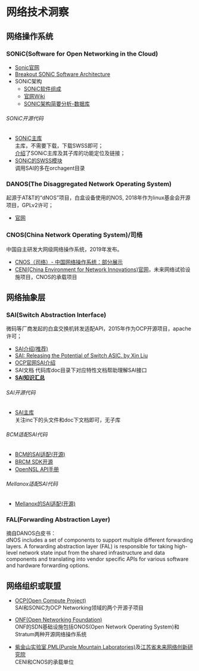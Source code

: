 # 网络技术洞察

## 网络操作系统

### SONiC(Software for Open Networking in the Cloud)
- [Sonic官网](https://azure.github.io/SONiC/)
- [Breakout SONiC Software Architecture](https://www.youtube.com/watch?v=wU-j68wYB0Q)
- SONiC架构  
  - [SONiC软件组成](sonic.md)
  - [官网Wiki](https://github.com/Azure/SONiC/wiki/Architecture)
  - [SONIC架构简要分析-数据库](https://blog.csdn.net/armlinuxww/article/details/97236788)

###### SONiC开源代码
- [SONiC主库](https://github.com/Azure/sonic-buildimage)   
主库，不需要下载，下载SWSS即可；   
[介绍](https://github.com/Azure/SONiC/blob/master/sourcecode.md)了SONiC主库及其子库的功能定位及链接；
- [SONiC的SWSS模块](https://github.com/Azure/sonic-swss)  
调用SAI的多在orchagent目录

### DANOS(The Disaggregated Network Operating System) 
起源于AT&T的“dNOS”项目，白盒设备使用的NOS, 2018年作为linux基金会开源项目，GPLv2许可；
- [官网](https://www.danosproject.org/)

### CNOS(China Network Operating System)/司络
中国自主研发大网级网络操作系统，2019年发布。  
- [CNOS（司络）- 中国网络操作系统：部分展示](https://www.zcool.com.cn/work/ZNDYyMTg1NjQ=.html)
- [CENI(China Environment for Network Innovations)官网](https://www.fnic.cn/index.html)，未来网络试验设施项目，CNOS的承载项目

## 网络抽象层

### SAI(Switch Abstraction Interface)
微码等厂商发起的白盒交换机转发适配API，2015年作为OCP开源项目，apache许可；
- [SAI介绍(推荐)](https://www.design-reuse.com/articles/44519/switch-abstraction-interface-sai.html)
- [SAI: Releasing the Potential of Switch ASIC. by Xin Liu](https://www.youtube.com/watch?v=7fbDsK2yE2I)
- [OCP官网SAI介绍](https://www.opencompute.org/wiki/Networking/SAI)
- SAI文档
代码库doc目录下对应特性文档帮助理解SAI接口
- **[SAI知识汇总](sai/README.md)**

###### SAI开源代码
- [SAI主库](https://github.com/opencomputeproject/SAI)  
关注inc下的头文件和doc下文档即可，无子库

###### BCM适配SAI代码
- [BCM的SAI适配(开源)](https://github.com/Broadcom-Switch/SAI/releases)
- [BRCM SDK开源](https://github.com/Broadcom-Network-Switching-Software/OpenBCM)  
- [OpenNSL API手册](http://broadcom-switch.github.io/OpenNSL/doc/html/index.html)

###### Mellanox适配SAI代码
- [Mellanox的SAI适配(开源)](https://github.com/Mellanox/SAI-Implementation)

### FAL(Forwarding Abstraction Layer)
摘自DANOS白皮书：  
dNOS includes a set of components to support multiple different forwarding layers. A
forwarding abstraction layer (FAL) is responsible for taking high-level network state input from the shared infrastructure and data components and translating into vendor specific APIs for various software and hardware forwarding options.

## 网络组织或联盟
- [OCP(Open Compute Project)](https://www.opencompute.org/)  
SAI和SONiC为OCP Networking领域的两个开源子项目

- [ONF(Open Networking Foundation)](https://opennetworking.org/)  
ONF的SDN基础设施包括ONOS(Open Network Operating System)和Stratum两种开源网络操作系统

- [紫金山实验室,PML(Purple Mountain Laboratories)](https://www.pmlabs.com.cn/)及[江苏省未来网络创新研究院](https://www.fnii.cn/)  
CENI和CNOS的承载单位

